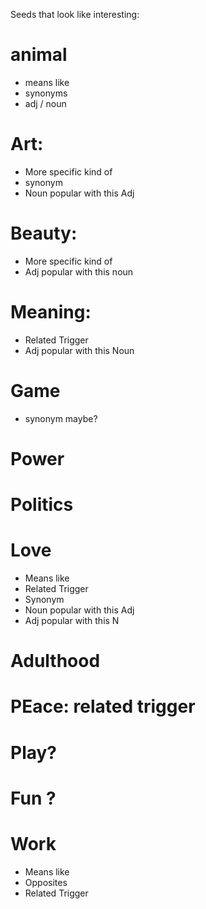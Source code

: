 

Seeds that look like interesting:

# animal
* means like
* synonyms
* adj / noun

# Art:
* More specific kind of
* synonym
* Noun popular with this Adj

# Beauty:
* More specific kind of
* Adj popular with this noun

# Meaning:
* Related Trigger
* Adj popular with this Noun

# Game
* synonym maybe?

# Power

# Politics

# Love
* Means like
* Related Trigger
* Synonym
* Noun popular with this Adj
* Adj popular with this N


# Adulthood

# PEace:  related trigger
# Play?

# Fun ?

# Work
* Means like
* Opposites
* Related Trigger



<template>
"a <activity-adj> recreational activity in which players

interact with each other
<motivation>toward an arbitrary goal




 NOUN is like
 RELATED TRIGGER NOUN,

 not so much because
 1st NOUN is  POPULAR ADJECTIVE

 but more because
 1st NOUN   - POPULARLY RELATED VERB
 
